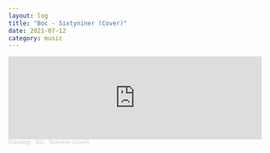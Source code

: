 ```yaml
---
layout: log
title: "Boc - Sixtyniner (Cover)"
date: 2021-07-12
category: music
---
```


<iframe width="100%" height="166" scrolling="no" frameborder="no" allow="autoplay" src="https://w.soundcloud.com/player/?url=https%3A//api.soundcloud.com/tracks/1086000334&color=%235c363e&auto_play=false&hide_related=false&show_comments=true&show_user=true&show_reposts=false&show_teaser=true"></iframe><div style="font-size: 10px; color: #cccccc;line-break: anywhere;word-break: normal;overflow: hidden;white-space: nowrap;text-overflow: ellipsis; font-family: Interstate,Lucida Grande,Lucida Sans Unicode,Lucida Sans,Garuda,Verdana,Tahoma,sans-serif;font-weight: 100;"><a href="https://soundcloud.com/aleksey-lobanov-1" title="Robotlegs" target="_blank" style="color: #cccccc; text-decoration: none;">Robotlegs</a> · <a href="https://soundcloud.com/aleksey-lobanov-1/boc-sixtyniner-cover" title="Boc - Sixtyniner (Cover)" target="_blank" style="color: #cccccc; text-decoration: none;">Boc - Sixtyniner (Cover)</a></div>